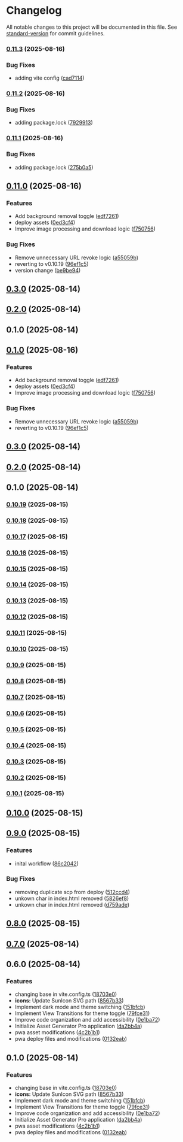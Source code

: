 # Changelog

All notable changes to this project will be documented in this file. See [standard-version](https://github.com/conventional-changelog/standard-version) for commit guidelines.

### [0.11.3](https://github.com/hdfiresky/Problembuddy-deploy/compare/v0.11.2...v0.11.3) (2025-08-16)


### Bug Fixes

* adding vite config ([cad7114](https://github.com/hdfiresky/Problembuddy-deploy/commit/cad71145bd5fef60ab1f2ea094dd1f7820d10b8d))

### [0.11.2](https://github.com/hdfiresky/Problembuddy-deploy/compare/v0.11.1...v0.11.2) (2025-08-16)


### Bug Fixes

* adding package.lock ([7929913](https://github.com/hdfiresky/Problembuddy-deploy/commit/792991380298336077eaee4b9154ed1d53bbeb32))

### [0.11.1](https://github.com/hdfiresky/Problembuddy-deploy/compare/v0.11.0...v0.11.1) (2025-08-16)


### Bug Fixes

* adding package.lock ([275b0a5](https://github.com/hdfiresky/Problembuddy-deploy/commit/275b0a506350dcd72454f09fd57d40184559f7d4))

## [0.11.0](https://github.com/hdfiresky/Problembuddy-deploy/compare/v0.10.19...v0.11.0) (2025-08-16)


### Features

* Add background removal toggle ([edf7261](https://github.com/hdfiresky/Problembuddy-deploy/commit/edf7261714d25d9caa0e48fb51d493c2258f5d2f))
* deploy assets ([0ed3cf4](https://github.com/hdfiresky/Problembuddy-deploy/commit/0ed3cf43f0913920fd05fd6adda05330d797e8ee))
* Improve image processing and download logic ([f750756](https://github.com/hdfiresky/Problembuddy-deploy/commit/f750756c05f5922b90451abd3dcdcf98bc01ef7f))


### Bug Fixes

* Remove unnecessary URL revoke logic ([a55059b](https://github.com/hdfiresky/Problembuddy-deploy/commit/a55059baedf7a7dafa40adc8724f74cb3caff68b))
* reverting to v0.10.19 ([96ef1c5](https://github.com/hdfiresky/Problembuddy-deploy/commit/96ef1c52631d91444835af38843d56a45019efbb))
* version change ([be9be94](https://github.com/hdfiresky/Problembuddy-deploy/commit/be9be9429d7adad4faf03296974ece797d58d481))

## [0.3.0](https://github.com/hdfiresky/Problembuddy-deploy/compare/v0.2.0...v0.3.0) (2025-08-14)

## [0.2.0](https://github.com/hdfiresky/Problembuddy-deploy/compare/v0.1.0...v0.2.0) (2025-08-14)

## 0.1.0 (2025-08-14)

## [0.1.0](https://github.com/hdfiresky/Problembuddy-deploy/compare/v0.10.19...v0.1.0) (2025-08-16)


### Features

* Add background removal toggle ([edf7261](https://github.com/hdfiresky/Problembuddy-deploy/commit/edf7261714d25d9caa0e48fb51d493c2258f5d2f))
* deploy assets ([0ed3cf4](https://github.com/hdfiresky/Problembuddy-deploy/commit/0ed3cf43f0913920fd05fd6adda05330d797e8ee))
* Improve image processing and download logic ([f750756](https://github.com/hdfiresky/Problembuddy-deploy/commit/f750756c05f5922b90451abd3dcdcf98bc01ef7f))


### Bug Fixes

* Remove unnecessary URL revoke logic ([a55059b](https://github.com/hdfiresky/Problembuddy-deploy/commit/a55059baedf7a7dafa40adc8724f74cb3caff68b))
* reverting to v0.10.19 ([96ef1c5](https://github.com/hdfiresky/Problembuddy-deploy/commit/96ef1c52631d91444835af38843d56a45019efbb))

## [0.3.0](https://github.com/hdfiresky/Problembuddy-deploy/compare/v0.2.0...v0.3.0) (2025-08-14)

## [0.2.0](https://github.com/hdfiresky/Problembuddy-deploy/compare/v0.1.0...v0.2.0) (2025-08-14)

## 0.1.0 (2025-08-14)

### [0.10.19](https://github.com/hdfiresky/Problembuddy-deploy/compare/v0.10.18...v0.10.19) (2025-08-15)

### [0.10.18](https://github.com/hdfiresky/Problembuddy-deploy/compare/v0.10.17...v0.10.18) (2025-08-15)

### [0.10.17](https://github.com/hdfiresky/Problembuddy-deploy/compare/v0.10.16...v0.10.17) (2025-08-15)

### [0.10.16](https://github.com/hdfiresky/Problembuddy-deploy/compare/v0.10.15...v0.10.16) (2025-08-15)

### [0.10.15](https://github.com/hdfiresky/Problembuddy-deploy/compare/v0.10.14...v0.10.15) (2025-08-15)

### [0.10.14](https://github.com/hdfiresky/Problembuddy-deploy/compare/v0.10.13...v0.10.14) (2025-08-15)

### [0.10.13](https://github.com/hdfiresky/Problembuddy-deploy/compare/v0.10.12...v0.10.13) (2025-08-15)

### [0.10.12](https://github.com/hdfiresky/Problembuddy-deploy/compare/v0.10.11...v0.10.12) (2025-08-15)

### [0.10.11](https://github.com/hdfiresky/Problembuddy-deploy/compare/v0.10.10...v0.10.11) (2025-08-15)

### [0.10.10](https://github.com/hdfiresky/Problembuddy-deploy/compare/v0.10.9...v0.10.10) (2025-08-15)

### [0.10.9](https://github.com/hdfiresky/Problembuddy-deploy/compare/v0.10.8...v0.10.9) (2025-08-15)

### [0.10.8](https://github.com/hdfiresky/Problembuddy-deploy/compare/v0.10.7...v0.10.8) (2025-08-15)

### [0.10.7](https://github.com/hdfiresky/Problembuddy-deploy/compare/v0.10.6...v0.10.7) (2025-08-15)

### [0.10.6](https://github.com/hdfiresky/Problembuddy-deploy/compare/v0.10.5...v0.10.6) (2025-08-15)

### [0.10.5](https://github.com/hdfiresky/Problembuddy-deploy/compare/v0.10.4...v0.10.5) (2025-08-15)

### [0.10.4](https://github.com/hdfiresky/Problembuddy-deploy/compare/v0.10.3...v0.10.4) (2025-08-15)

### [0.10.3](https://github.com/hdfiresky/Problembuddy-deploy/compare/v0.10.2...v0.10.3) (2025-08-15)

### [0.10.2](https://github.com/hdfiresky/Problembuddy-deploy/compare/v0.10.1...v0.10.2) (2025-08-15)

### [0.10.1](https://github.com/hdfiresky/Problembuddy-deploy/compare/v0.10.0...v0.10.1) (2025-08-15)

## [0.10.0](https://github.com/hdfiresky/Problembuddy-deploy/compare/v0.9.0...v0.10.0) (2025-08-15)

## [0.9.0](https://github.com/hdfiresky/Problembuddy-deploy/compare/v0.8.0...v0.9.0) (2025-08-15)


### Features

* inital workflow ([86c2042](https://github.com/hdfiresky/Problembuddy-deploy/commit/86c204285600e4a999b64fbe6f8a8ddaf9e6d1e0))


### Bug Fixes

* removing duplicate scp from deploy ([512ccd4](https://github.com/hdfiresky/Problembuddy-deploy/commit/512ccd4b07d707297a1d4b3b010aa38869d669b4))
* unkown char in index.html removed ([5826ef8](https://github.com/hdfiresky/Problembuddy-deploy/commit/5826ef8d3b99e7f603bb794f7f6fb97f1f920574))
* unkown char in index.html removed ([d759ade](https://github.com/hdfiresky/Problembuddy-deploy/commit/d759ade5449e7384cef975a801f18b35d03181f0))

## [0.8.0](https://github.com/hdfiresky/Problembuddy-deploy/compare/v0.7.0...v0.8.0) (2025-08-15)

## [0.7.0](https://github.com/hdfiresky/Problembuddy-deploy/compare/v0.6.0...v0.7.0) (2025-08-14)

## 0.6.0 (2025-08-14)


### Features

* changing base in vite.config.ts ([18703e0](https://github.com/hdfiresky/Problembuddy-deploy/commit/18703e048e6e065e7ece7dbe32acfa6745edce9b))
* **icons:** Update SunIcon SVG path ([8567b33](https://github.com/hdfiresky/Problembuddy-deploy/commit/8567b33751a6d3373912a43fc65f892622cb2dc6))
* Implement dark mode and theme switching ([151bfcb](https://github.com/hdfiresky/Problembuddy-deploy/commit/151bfcb103ba84c856af633950affabc60917ab4))
* Implement View Transitions for theme toggle ([79fce31](https://github.com/hdfiresky/Problembuddy-deploy/commit/79fce31a3af33e5630f377762e5efbc3fc14275b))
* Improve code organization and add accessibility ([0e1ba72](https://github.com/hdfiresky/Problembuddy-deploy/commit/0e1ba72093f2cb81e76a3a1b0393e293503f7978))
* Initialize Asset Generator Pro application ([da2bb4a](https://github.com/hdfiresky/Problembuddy-deploy/commit/da2bb4a43486b10b7e42749fe8c5f744d6711303))
* pwa asset modifications ([4c2b1b1](https://github.com/hdfiresky/Problembuddy-deploy/commit/4c2b1b1010d82481870d58c202a0202e00545333))
* pwa deploy files and modifications ([0132eab](https://github.com/hdfiresky/Problembuddy-deploy/commit/0132eabdd75de703160357e850debdf58ae7c5eb))

## 0.1.0 (2025-08-14)


### Features

* changing base in vite.config.ts ([18703e0](https://github.com/hdfiresky/Problembuddy-deploy/commit/18703e048e6e065e7ece7dbe32acfa6745edce9b))
* **icons:** Update SunIcon SVG path ([8567b33](https://github.com/hdfiresky/Problembuddy-deploy/commit/8567b33751a6d3373912a43fc65f892622cb2dc6))
* Implement dark mode and theme switching ([151bfcb](https://github.com/hdfiresky/Problembuddy-deploy/commit/151bfcb103ba84c856af633950affabc60917ab4))
* Implement View Transitions for theme toggle ([79fce31](https://github.com/hdfiresky/Problembuddy-deploy/commit/79fce31a3af33e5630f377762e5efbc3fc14275b))
* Improve code organization and add accessibility ([0e1ba72](https://github.com/hdfiresky/Problembuddy-deploy/commit/0e1ba72093f2cb81e76a3a1b0393e293503f7978))
* Initialize Asset Generator Pro application ([da2bb4a](https://github.com/hdfiresky/Problembuddy-deploy/commit/da2bb4a43486b10b7e42749fe8c5f744d6711303))
* pwa asset modifications ([4c2b1b1](https://github.com/hdfiresky/Problembuddy-deploy/commit/4c2b1b1010d82481870d58c202a0202e00545333))
* pwa deploy files and modifications ([0132eab](https://github.com/hdfiresky/Problembuddy-deploy/commit/0132eabdd75de703160357e850debdf58ae7c5eb))